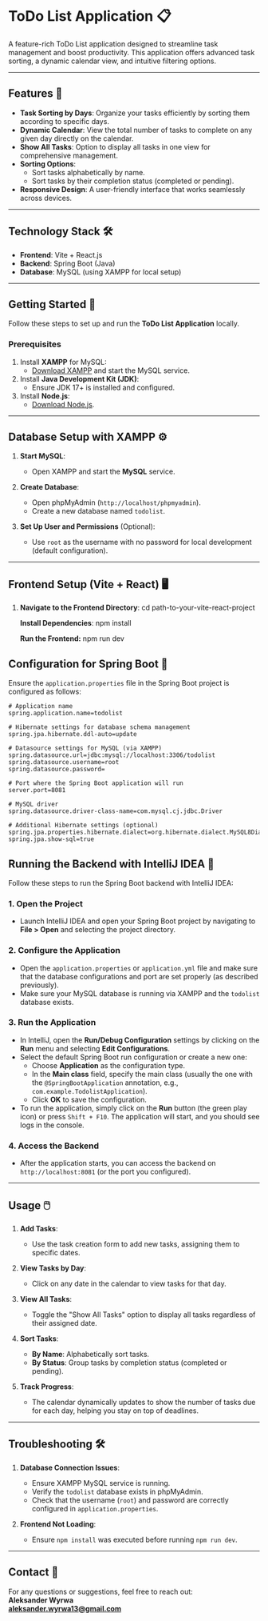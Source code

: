 # ToDo List Application 📋

A feature-rich ToDo List application designed to streamline task management and boost productivity. This application offers advanced task sorting, a dynamic calendar view, and intuitive filtering options.

---

## Features 🌟

- **Task Sorting by Days**: Organize your tasks efficiently by sorting them according to specific days.
- **Dynamic Calendar**: View the total number of tasks to complete on any given day directly on the calendar.
- **Show All Tasks**: Option to display all tasks in one view for comprehensive management.
- **Sorting Options**:
  - Sort tasks alphabetically by name.
  - Sort tasks by their completion status (completed or pending).
- **Responsive Design**: A user-friendly interface that works seamlessly across devices.

---

## Technology Stack 🛠️

- **Frontend**: Vite + React.js
- **Backend**: Spring Boot (Java)
- **Database**: MySQL (using XAMPP for local setup)

---

## Getting Started 🚀

Follow these steps to set up and run the **ToDo List Application** locally.

### Prerequisites

1. Install **XAMPP** for MySQL:
   - [Download XAMPP](https://www.apachefriends.org/index.html) and start the MySQL service.
2. Install **Java Development Kit (JDK)**:
   - Ensure JDK 17+ is installed and configured.
3. Install **Node.js**:
   - [Download Node.js](https://nodejs.org/).

---

## Database Setup with XAMPP ⚙️

1. **Start MySQL**:
   - Open XAMPP and start the **MySQL** service.

2. **Create Database**:
   - Open phpMyAdmin (`http://localhost/phpmyadmin`).
   - Create a new database named `todolist`.

3. **Set Up User and Permissions** (Optional):
   - Use `root` as the username with no password for local development (default configuration).

---

## Frontend Setup (Vite + React) 🖥️

1. **Navigate to the Frontend Directory**:
   cd path-to-your-vite-react-project
   
   **Install Dependencies**:
   npm install

   **Run the Frontend:**
   npm run dev

## Configuration for Spring Boot 🔧

Ensure the `application.properties` file in the Spring Boot project is configured as follows:

```properties
# Application name
spring.application.name=todolist

# Hibernate settings for database schema management
spring.jpa.hibernate.ddl-auto=update

# Datasource settings for MySQL (via XAMPP)
spring.datasource.url=jdbc:mysql://localhost:3306/todolist
spring.datasource.username=root
spring.datasource.password=

# Port where the Spring Boot application will run
server.port=8081

# MySQL driver
spring.datasource.driver-class-name=com.mysql.cj.jdbc.Driver

# Additional Hibernate settings (optional)
spring.jpa.properties.hibernate.dialect=org.hibernate.dialect.MySQL8Dialect
spring.jpa.show-sql=true
```

## Running the Backend with IntelliJ IDEA 🚀

Follow these steps to run the Spring Boot backend with IntelliJ IDEA:

### 1. **Open the Project**
   - Launch IntelliJ IDEA and open your Spring Boot project by navigating to **File > Open** and selecting the project directory.

### 2. **Configure the Application**
   - Open the `application.properties` or `application.yml` file and make sure that the database configurations and port are set properly (as described previously).
   - Make sure your MySQL database is running via XAMPP and the `todolist` database exists.

### 3. **Run the Application**
   - In IntelliJ, open the **Run/Debug Configuration** settings by clicking on the **Run** menu and selecting **Edit Configurations**.
   - Select the default Spring Boot run configuration or create a new one:
     - Choose **Application** as the configuration type.
     - In the **Main class** field, specify the main class (usually the one with the `@SpringBootApplication` annotation, e.g., `com.example.TodolistApplication`).
     - Click **OK** to save the configuration.
   - To run the application, simply click on the **Run** button (the green play icon) or press `Shift + F10`. The application will start, and you should see logs in the console.

### 4. **Access the Backend**
   - After the application starts, you can access the backend on `http://localhost:8081` (or the port you configured).

---

## Usage 🖱️

1. **Add Tasks**:
   - Use the task creation form to add new tasks, assigning them to specific dates.

2. **View Tasks by Day**:
   - Click on any date in the calendar to view tasks for that day.

3. **View All Tasks**:
   - Toggle the "Show All Tasks" option to display all tasks regardless of their assigned date.

4. **Sort Tasks**:
   - **By Name**: Alphabetically sort tasks.
   - **By Status**: Group tasks by completion status (completed or pending).

5. **Track Progress**:
   - The calendar dynamically updates to show the number of tasks due for each day, helping you stay on top of deadlines.

---

## Troubleshooting 🛠️

1. **Database Connection Issues**:
   - Ensure XAMPP MySQL service is running.
   - Verify the `todolist` database exists in phpMyAdmin.
   - Check that the username (`root`) and password are correctly configured in `application.properties`.

2. **Frontend Not Loading**:
   - Ensure `npm install` was executed before running `npm run dev`.

---

## Contact 📧

For any questions or suggestions, feel free to reach out:  
**Aleksander Wyrwa**  
**aleksander.wyrwa13@gmail.com**
